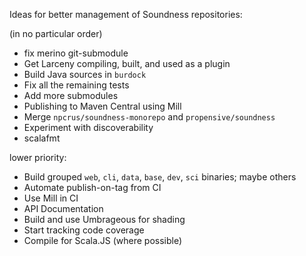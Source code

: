 Ideas for better management of Soundness repositories:

(in no particular order)

- fix merino git-submodule
- Get Larceny compiling, built, and used as a plugin
- Build Java sources in `burdock`
- Fix all the remaining tests
- Add more submodules
- Publishing to Maven Central using Mill
- Merge `npcrus/soundness-monorepo` and `propensive/soundness`
- Experiment with discoverability
- scalafmt

lower priority:
- Build grouped `web`, `cli`, `data`, `base`, `dev`, `sci` binaries; maybe others
- Automate publish-on-tag from CI
- Use Mill in CI
- API Documentation
- Build and use Umbrageous for shading
- Start tracking code coverage
- Compile for Scala.JS (where possible)
